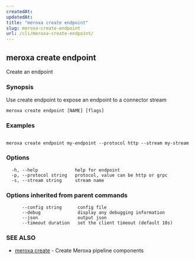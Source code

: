 ```yaml
---
createdAt: 
updatedAt: 
title: "meroxa create endpoint"
slug: meroxa-create-endpoint
url: /cli/meroxa-create-endpoint/
---
```

## meroxa create endpoint

Create an endpoint

### Synopsis

Use create endpoint to expose an endpoint to a connector stream

```
meroxa create endpoint [NAME] [flags]
```

### Examples

```

meroxa create endpoint my-endpoint --protocol http --stream my-stream
```

### Options

```
  -h, --help              help for endpoint
  -p, --protocol string   protocol, value can be http or grpc
  -s, --stream string     stream name
```

### Options inherited from parent commands

```
      --config string      config file
      --debug              display any debugging information
      --json               output json
      --timeout duration   set the client timeout (default 10s)
```

### SEE ALSO

* [meroxa create](/cli/meroxa-create/)	 - Create Meroxa pipeline components


